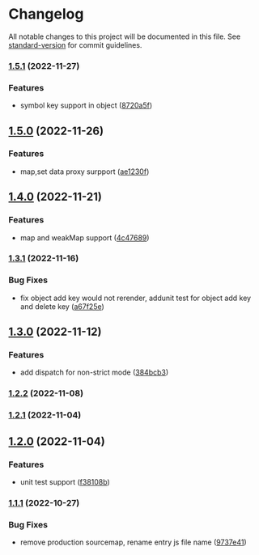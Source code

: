 # Changelog

All notable changes to this project will be documented in this file. See [standard-version](https://github.com/conventional-changelog/standard-version) for commit guidelines.

### [1.5.1](https://github.com/pzxie/wohoox/compare/v1.5.0...v1.5.1) (2022-11-27)


### Features

* symbol key support in object ([8720a5f](https://github.com/pzxie/wohoox/commit/8720a5f18db86ca4e24e372312150b8e5363c868))

## [1.5.0](https://github.com/pzxie/wohoox/compare/v1.4.0...v1.5.0) (2022-11-26)


### Features

* map,set data proxy surpport ([ae1230f](https://github.com/pzxie/wohoox/commit/ae1230f098b843e21c835051df2fc23f2a193c93))

## [1.4.0](https://github.com/pzxie/wohoox/compare/v1.3.1...v1.4.0) (2022-11-21)


### Features

* map and weakMap support ([4c47689](https://github.com/pzxie/wohoox/commit/4c47689ca1179be8cc517f045e7065e19fbd0555))

### [1.3.1](https://github.com/pzxie/wohoox/compare/v1.3.0...v1.3.1) (2022-11-16)


### Bug Fixes

* fix object add key would not rerender, addunit test for object add key and  delete key ([a67f25e](https://github.com/pzxie/wohoox/commit/a67f25e62260a0b4311aee070687da9c71d98cdd))

## [1.3.0](https://github.com/pzxie/wohoox/compare/v1.2.2...v1.3.0) (2022-11-12)


### Features

* add dispatch for non-strict mode ([384bcb3](https://github.com/pzxie/wohoox/commit/384bcb3628c2593df97420e9c913ca2e979c9ba1))

### [1.2.2](https://github.com/pzxie/wohoox/compare/v1.2.1...v1.2.2) (2022-11-08)

### [1.2.1](https://github.com/pzxie/wohoox/compare/v1.2.0...v1.2.1) (2022-11-04)

## [1.2.0](https://github.com/pzxie/wohoox/compare/v1.1.1...v1.2.0) (2022-11-04)


### Features

* unit test support ([f38108b](https://github.com/pzxie/wohoox/commit/f38108b4420773905566b2af8cd60f7846825db6))

### [1.1.1](https://github.com/pzxie/wohoox/compare/v1.1.0...v1.1.1) (2022-10-27)


### Bug Fixes

* remove production sourcemap, rename entry js file name ([9737e41](https://github.com/pzxie/wohoox/commit/9737e4174996be91684a277e6678152a7a458391))
